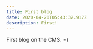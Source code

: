 ```yaml
---
title: First blog
date: 2020-04-20T05:43:32.917Z
description: First!
---
```

First blog on the CMS. =)